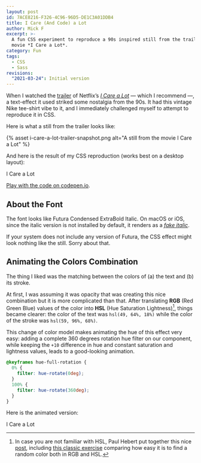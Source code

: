 ```yaml
---
layout: post
id: 7ACE8216-F326-4C96-96D5-DE1C3A01DDB4
title: I Care (And Code) a Lot
author: Mick F
excerpt: >-
  A fun CSS experiment to reproduce a 90s inspired still from the trailer of the
  movie *I Care a Lot*.
category: Fun
tags:
  - CSS
  - Sass
revisions:
  "2021-03-24": Initial version
---
```


When I watched the [trailer][2] of Netflix’s [_I Care a Lot_][1] — which I
recommend —, a text-effect it used striked some nostalgia from the 90s. It had
this vintage Nike tee-shirt vibe to it, and I immediately challenged myself to
attempt to reproduce it in CSS.

Here is what a still from the trailer looks like:

{% asset i-care-a-lot-trailer-snapshot.png alt="A still from the movie I Care a Lot" %}

And here is the result of my CSS reproduction (works best on a desktop layout):

<p id="icarealot">
I Care a Lot
</p>

[Play with the code on codepen.io][4].

## About the Font

The font looks like Futura Condensed ExtraBold Italic. On macOS or iOS, since
the italic version is not installed by default, it renders as a [_fake
italic_][3].

If your system does not include any version of Futura, the CSS effect might look
nothing like the still. Sorry about that.

## Animating the Colors Combination

The thing I liked was the matching between the colors of (a) the text and (b)
its stroke.

At first, I was assuming it was opacity that was creating this nice combination
but it is more complicated than that. After translating **RGB** (Red Green Blue)
values of the color into **HSL** (Hue Saturation Lightness)[^1], things became
clearer: the color of the text was `hsl(49, 64%, 18%)` while the color of the
stroke was `hsl(59, 96%, 68%)`.

This change of color model makes animating the hue of this effect very easy:
adding a complete 360 degrees rotation hue filter on our component, while
keeping the `+10` difference in hue and constant saturation and lightness
values, leads to a good-looking animation.

```css
@keyframes hue-full-rotation {
  0% {
    filter: hue-rotate(0deg);
  }
  100% {
    filter: hue-rotate(360deg);
  }
}
```

Here is the animated version:

<p id="icarealot" class="hue-animated">
I Care a Lot
</p>

[^1]:
    In case you are not familiar with HSL, Paul Hebert put together this nice
    [post][5], including [this classic exercise][6] comparing how easy it is to
    find a random color both in RGB and HSL.

[1]: https://www.themoviedb.org/movie/601666-i-care-a-lot
[2]: https://youtu.be/D40uHmTSPew
[3]: https://www.marksimonson.com/notebook/view/fake-vs-true-italics/
[4]: https://codepen.io/dirtyhenry/pen/zYoybEB
[5]: https://cloudfour.com/thinks/hsl-a-color-format-for-humans/
[6]:
  https://cloudfour.com/thinks/hsl-a-color-format-for-humans/#putting-it-to-the-test
